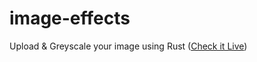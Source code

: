 # image-effects
Upload &amp; Greyscale your image using Rust ([Check it Live](https://image-effects-gamma.vercel.app/))
